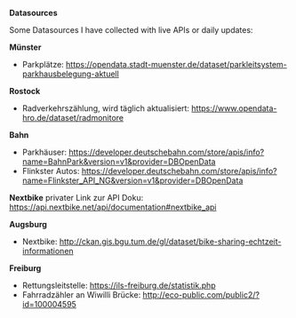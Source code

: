 **Datasources**

Some Datasources I have collected with live APIs or daily updates:

**Münster**
* Parkplätze: https://opendata.stadt-muenster.de/dataset/parkleitsystem-parkhausbelegung-aktuell

**Rostock**
* Radverkehrszählung, wird täglich aktualisiert: https://www.opendata-hro.de/dataset/radmonitore

**Bahn**
* Parkhäuser: https://developer.deutschebahn.com/store/apis/info?name=BahnPark&version=v1&provider=DBOpenData
* Flinkster Autos: https://developer.deutschebahn.com/store/apis/info?name=Flinkster_API_NG&version=v1&provider=DBOpenData 

**Nextbike**
privater Link zur API Doku: https://api.nextbike.net/api/documentation#nextbike_api


**Augsburg**
* Nextbike: http://ckan.gis.bgu.tum.de/gl/dataset/bike-sharing-echtzeit-informationen

**Freiburg**
* Rettungsleitstelle: https://ils-freiburg.de/statistik.php
* Fahrradzähler an Wiwilli Brücke: http://eco-public.com/public2/?id=100004595
